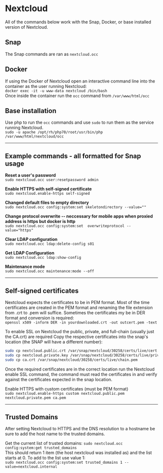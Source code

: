 # Nextcloud

All of the commands below work with the Snap, Docker, or base installed version of Nextcloud.  

## Snap

The Snap commands are ran as `nextcloud.occ`

## Docker

If using the Docker of Nextcloud open an interactive command line into the container as the user running Nextcloud:  
`docker exec -it -u www-data nextcloud /bin/bash`  
Once inside the container run the `occ` command from `/var/www/html/occ`

## Base installation

Use php to run the `occ` commands and use `sudo` to run them as the service running Nextcloud.  
`sudo -u apache /opt/rh/php70/root/usr/bin/php /var/www/html/nextcloud/occ`

----

## Example commands - all formatted for Snap usage

**Reset a user's password**  
`sudo nextcloud.occ user:resetpassword admin`  

**Enable HTTPS with self-signed certificate**  
`sudo nextcloud.enable-https self-signed`

**Changed default files to empty directory**  
`sudo nextcloud.occ config:system:set skeletondirectory --value=""`

**Change protocol overwrite -- neccessary for mobile apps when proxied address is https but docker is http**  
`sudo nextcloud.occ config:system:set  overwriteprotocol --value="https"`

**Clear LDAP configuration**  
`sudo nextcloud.occ ldap:delete-config s01`

**Get LDAP Configuration**  
`sudo nextcloud.occ ldap:show-config`  

**Maintenance mode**  
`sudo nextcloud.occ maintenance:mode --off`  

----

## Self-signed certificates

Nextcloud expects the certificates to be in PEM format.  Most of the time certificates are created in the PEM format and renaming the file extension from .crt to .pem will suffice. Sometimes the certificates my be in DER format and conversion is required:  
`openssl x509 -inform DER -in yourdownloaded.crt -out outcert.pem -text`

To enable SSL on Nextcloud the public, private, and full-chain (usually just the CA.crt) are required Copy the respective certificates into the snap's location (the SNAP will have a different number):

```bash
sudo cp nextcloud.public.crt /var/snap/nextcloud/30258/certs/live/cert.pem
sudo cp nextcloud.private.key /var/snap/nextcloud/30258/certs/live/privkey.pem
sudo cp ca.crt /var/snap/nextcloud/30258/certs/live/chain.pem
```

Once the required certificates are in the correct location run the Nextcloud enable SSL command, the command must read the certificates in and verify against the certificates expected in the snap location.

Enable HTTPS with custom certificates (must be PEM format)  
`sudo nextcloud.enable-https custom nextcloud.public.pem nextcloud.private.pem ca.pem`

----

## Trusted Domains

After setting Nextcloud to HTTPS and the DNS resolution to a hostname be sure to add the host name to the trusted domains.

Get the current list of trusted domains:
`sudo nextcloud.occ config:system:get trusted_domains`  
This should return 1 item (the host nextcloud was installed as) and the list starts at 0.  To add to the list use value 1:  
`sudo nextcloud.occ config:system:set trusted_domains 1 --value=nextcloud.internal`  
